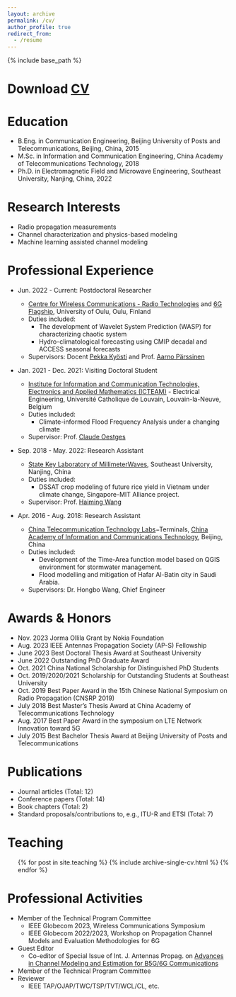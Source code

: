 ```yaml
---
layout: archive
permalink: /cv/
author_profile: true
redirect_from:
  - /resume
---
```


{% include base_path %}

Download [CV](http://peizezhang.github.io/files/FullCV_Peize.pdf)
======

Education
======
* B.Eng. in Communication Engineering, Beijing University of Posts and Telecommunications, Beijing, China, 2015
* M.Sc. in Information and Communication Engineering, China Academy of Telecommunications Technology, 2018
* Ph.D. in Electromagnetic Field and Microwave Engineering, Southeast University, Nanjing, China, 2022

Research Interests
======
* Radio propagation measurements
* Channel characterization and physics-based modeling
* Machine learning assisted channel modeling

Professional Experience
======
* Jun. 2022 - Current: Postdoctoral Researcher
  * [Centre for Wireless Communications - Radio Technologies](https://www.oulu.fi/en/university/faculties-and-units/faculty-information-technology-and-electrical-engineering/cwc-radio-technologies) and [6G Flagship](https://www.6gflagship.com/), University of Oulu, Oulu, Finland
  * Duties included: 
	+ The development of Wavelet System Prediction (WASP) for characterizing chaotic system
    + Hydro-climatological forecasting using CMIP decadal and ACCESS seasonal forecasts
  * Supervisors: Docent [Pekka Kyösti](https://www.oulu.fi/en/researchers/pekka-kyosti) and Prof. [Aarno Pärssinen](https://www.oulu.fi/en/researchers/aarno-parssinen)

* Jan. 2021 - Dec. 2021: Visiting Doctoral Student
  * [Institute for Information and Communication Technologies, Electronics and Applied Mathematics (ICTEAM)](https://uclouvain.be/en/research-institutes/icteam) - Electrical Engineering, Université Catholique de Louvain, Louvain-la-Neuve, Belgium
  * Duties included: 
	  + Climate-informed Flood Frequency Analysis under a changing climate
  * Supervisor: Prof. [Claude Oestges](https://uclouvain.be/fr/repertoires/Claude.Oestges)

* Sep. 2018 - May. 2022: Research Assistant
  * [State Key Laboratory of MillimeterWaves](https://mmw.seu.edu.cn/), Southeast University, Nanjing, China
  * Duties included: 
	  + DSSAT crop modeling of future rice yield in Vietnam under climate change, Singapore-MIT Alliance project.
  * Supervisor: Prof. [Haiming Wang](https://scholar.google.com/citations?user=O-3ZwYwAAAAJ&hl=en)

* Apr. 2016 - Aug. 2018: Research Assistant
  * [China Telecommunication Technology Labs](http://www.chinattl.com/)−Terminals, [China Academy of Information and Communications Technology](http://www.caict.ac.cn/english/), Beijing, China
  * Duties included:
    + Development of the Time-Area function model based on QGIS environment for stormwater management.
    + Flood modelling and mitigation of Hafar Al-Batin city in Saudi Arabia.   
  * Supervisors: Dr. Hongbo Wang, Chief Engineer

Awards & Honors
======
* Nov. 2023 Jorma Ollila Grant by Nokia Foundation
* Aug. 2023 IEEE Antennas Propagation Society (AP-S) Fellowship
* June 2023 Best Doctoral Thesis Award at Southeast University
* June 2022 Outstanding PhD Graduate Award
* Oct. 2021 China National Scholarship for Distinguished PhD Students
* Oct. 2019/2020/2021 Scholarship for Outstanding Students at Southeast University
* Oct. 2019 Best Paper Award in the 15th Chinese National Symposium on Radio Propagation (CNSRP 2019)
* July 2018 Best Master’s Thesis Award at China Academy of Telecommunications Technology
* Aug. 2017 Best Paper Award in the symposium on LTE Network Innovation toward 5G
* July 2015 Best Bachelor Thesis Award at Beijing University of Posts and Telecommunications

Publications
======
* Journal articles (Total: 12)
* Conference papers (Total: 14)
* Book chapters (Total: 2)
* Standard proposals/contributions to, e.g., ITU-R and ETSI (Total: 7)
  
Teaching
======
  <ul>{% for post in site.teaching %}
    {% include archive-single-cv.html %}
  {% endfor %}</ul>

Professional Activities
======
* Member of the Technical Program Committee
  + IEEE Globecom 2023, Wireless Communications Symposium
  + IEEE Globecom 2022/2023, Workshop on Propagation Channel Models and Evaluation Methodologies for 6G
* Guest Editor
  + Co-editor of Special Issue of Int. J. Antennas Propag. on [Advances in Channel Modeling and Estimation for B5G/6G Communications](https://www.hindawi.com/journals/ijap/si/545599/)
* Member of the Technical Program Committee
* Reviewer
  + IEEE TAP/OJAP/TWC/TSP/TVT/WCL/CL, etc.
